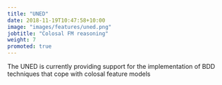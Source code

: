 ```yaml
---
title: "UNED"
date: 2018-11-19T10:47:58+10:00
image: "images/features/uned.png"
jobtitle: "Colosal FM reasoning"
weight: 7
promoted: true
---
```


The UNED is currently providing support for the implementation of BDD techniques that cope with colosal feature models
